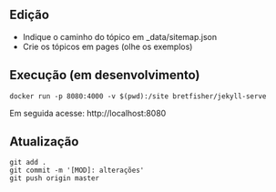 
## Edição

- Indique o caminho do tópico em _data/sitemap.json
- Crie os tópicos em pages (olhe os exemplos)

## Execução (em desenvolvimento)

```
docker run -p 8080:4000 -v $(pwd):/site bretfisher/jekyll-serve
```

Em seguida acesse: http://localhost:8080

## Atualização

```
git add .
git commit -m '[MOD]: alterações'
git push origin master
```
